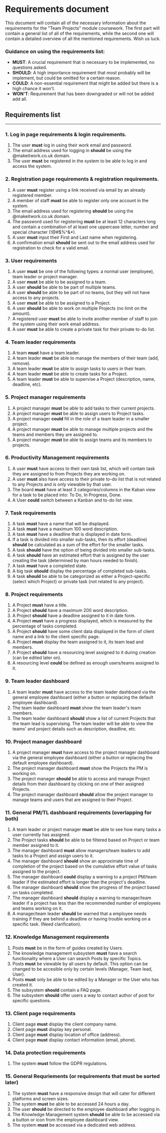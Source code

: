 # Requirements document

This document will contain all of the necessary information about the requirements for the "Team Projects" module coursework. The first part will contain a general list of all of the requirements, while the second one will contain a detailed overview of all the mentioned requirements. Wish us luck.

### Guidance on using the requirements list:
- **MUST**: A crucial requirement that is necessary to be implemented, no questions asked.
- **SHOULD**: A high importance requirement that most probably will be implement, but could be omitted for a certain reason.
- **COULD**: A non-essential requirement that might be added but there is a high chance it won't.
- **WON'T**: Requirement that has been downgraded or will not be added add all.

## Requirements list
***

### 1. Log in page requirements & login requirements.
   1. The user **must** log in using their work email and password.
   2. The email address used for logging in **should** be using the @makeitwork.co.uk domain.
   3. The user **must** be registered in the system to be able to log in and access the system.

### 2. Registration page requirements & registration requirements.
   1. A user **must** register using a link received via email by an already registered member.
   2. A member of staff **must** be able to register only one account in the system.
   3. The email address used for registering **should** be using the @makeitwork.co.uk domain.
   4. The password used for registering **must** be at least 12 characters long and contain a combination of at least one uppercase letter, number and special character (!@#$%^&*).
   5. A user **must** input their First and Last name when registering.
   6. A confirmation email **should** be sent out to the email address used for registration to check for a valid email.

### 3. User requirements
   1. A user **must** be one of the following types: a normal user (employee), team leader or project manager.
   2. A user **must** be able to be assigned to a team.
   3. A user **should** be able to be part of multiple teams. 
   4. A user **should** be able to be part of no teams, but they will not have access to any projects.
   5. A user **must** be able to be assigned to a Project.
   6. A user **should** be able to work on multiple Projects (no limit on the amount).
   8. A registered user **must** be able to invite another member of staff to join the system using their work email address.
   9. A user **must** be able to create a private task for their private to-do list.
   <!-- A user **should** be able to be part of multiple teams. -->
   
### 4. Team leader requirements
   1. A team **must** have a team leader.
   2. A team leader **must** be able to manage the members of their team (add, remove).
   3. A team leader **must** be able to assign tasks to users in their team.
   4. A team leader **must** be able to create tasks for a Project.
   5. A team leader **must** be able to supervise a Project (description, name, deadline, etc).

### 5. Project manager requirements
   1. A project manager **must** be able to add tasks to their current projects.
   2. A project manager **must** be able to assign users to Project tasks.
   3. A project manager **could** fill in the role of a team leader in a smaller project.
   4. A project manager **must** be able to manage multiple projects and the teams and members they are assigned to.
   5. A project manager **must** be able to assign teams and its members to projects.

### 6. Productivity Management requirements
   1. A user **must** have access to their own task list, which will contain task they are assigned to from Projects they are working on.
   2. A user **must** also have access to their private to-do list that is not related to any Projects and is only viewable by that user.
   3. The board **must** have at least 3 categories/columns in the Kaban view for a task to be placed into: To Do, In Progress, Done.
   4. A User **could** switch between a Kanban and to-do list view.

### 7. Task requirements
   1. A task **must** have a name that will be displayed.
   2. A task **must** have a maximum 100 word description.
   3. A task **must** have a deadline that is displayed in date form.
   4. If a task is divided into smaller sub-tasks, then its effort (deadline) **should** be calculated as a sum of the effort for the smaller tasks.
   5. A task **should** have the option of being divided into smaller sub-tasks.
   6. A task **should** have an estimated effort that is assigned by the user creating the task (determined by man hours needed to finish). 
   7. A task **must** have a completed state.
   8. A big task **should** display the percentage of completed sub-tasks.
   9. A task **should** be able to be categorized as either a Project-specific (select which Project) or private task (not related to any project).

### 8. Project requirements
   1. A Project **must** have a title.
   2. A Project **should** have a maximum 200 word description.
   3. A Project **should** have a deadline assigned to it in date form.
   4. A Project **must** have a progress displayed, which is measured by the percentage of tasks completed.
   5. A Project **should** have some client data displayed in the form of client name and a link to the client specific page.
   6. A Project **must** display the team assigned to it, its team lead and members.
   7. A Project **should** have a resourcing level assigned to it during creation (can be edited later on).
   8.  A resourcing level **could** be defined as enough users/teams assigned to it.
   <!-- Project resourcing is defined as enough employees allocated to finish project (estimated man hours to complete) within a deadline. -->

### 9. Team leader dashboard
   1. A team leader **must** have access to the team leader dashboard via the general employee dashboard (either a button or replacing the default employee dashboard).
   2. The team leader dashboard **must** show the team leader's team members.
   3. The team leader dashboard **should** show a list of current Projects that the team lead is supervising. The team leader will be able to view the teams' and project details such as description, deadline, etc.

### 10. Project manager dashboard
   1. A project manager **must** have access to the project manager dashboard via the general employee dashboard (either a button or replacing the default employee dashboard).
   2. The project manager dashboard **must** show the Projects the PM is working on.
   3. The project manager **should** be able to access and manage Project details from their dashboard by clicking on one of their assigned Projects.
   4. The project manager dashboard **should** allow the project manager to manage teams and users that are assigned to their Project.

### 11.  General PM/TL dashboard requirements (overlapping for both)
   1.  A team leader or project manager **must** be able to see how many tasks a user currently has assigned.
   2.  The Project tasks **should** be able to be filtered based on Project or team member assigned to it.
   3.  The manager dashboard **must** allow managers/team leaders to add tasks to a Project and assign users to it.
   4.  The manager dashboard **should** show an approximate time of completion of the project based on the cumulative effort value of tasks assigned to the project.
   5.  The manager dashboard **could** display a warning to a project PM/team leader if the estimated effort is longer than the project's deadline.
   6.  The manager dashboard **should** show the progress of the project based on tasks completed.
   7.  The manager dashboard **should** display a warning to manager/team leader if a project has less than the recommended number of employees and teams working on it.
   8.  A manager/team leader **should** be warned that a employee needs training if they are behind a deadline or having trouble working on a specific task. (Need clarification).
   <!-- The manager dashboard **could** show whether there are Topics with multiple unsolved issues. -->

### 12.  Knowledge Management requirements
   1. Posts **must** be in the form of guides created by Users.
   2. The knowledge management subsystem **must** have a search functionality where a User can search Posts by specific Topics.
   3. Posts **must** be viewable by all users by default. This option can be changed to be accesible only by certain levels (Manager, Team lead, User).
   4. Posts **must** only be able to be edited by a Manager or the User who has created it. 
   5. The subsystem **should** contain a FAQ page.
   6. The subsystem **should** offer users a way to contact author of post for specific questions.

### 13.  Client page requirements
   1. Client page **must** display the client company name.
   2. Client page **must** display key personal.
   3. Client page **must** display location of office (address).
   4. Client page **must** display contact information (email, phone).

### 14. Data protection requirements
   1. The system **must** follow the GDPR regulations.

### 15. General Requriements (or requirements that must be sorted later)
   1. The system **must** have a responsive design that will cater for different platforms and screen sizes.
   2. The system **must** be able to be accessed 24 hours a day.
   3. The user **should** be directed to the employee dashboard after logging in.
   4. The Knowledge Management system **should** be able to be accessed via a button or icon from the employee dashboard view.
   5. The system **must** be accessed via a dedicated web address.

<!-- Non-functional requirements must be added later, they will be necessary for Part 2.-->